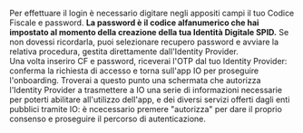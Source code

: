 Per effettuare il login è necessario digitare negli appositi campi il tuo Codice Fiscale e password. 
**La password è il codice alfanumerico che hai impostato al momento della creazione della tua Identità Digitale SPID.** Se non dovessi ricordarla, puoi selezionare recupero password e avviare la relativa procedura, gestita direttamente dall'Identity Provider.  
Una volta inseriro CF e password, riceverai l'OTP dal tuo Identity Provider: conferma la richiesta di accesso e torna sull'app IO per proseguire l'onboarding. Troverai a questo punto una schermata che autorizza l'Identity Provider a trasmettere a IO una serie di informazioni necessarie per poterti abilitare all'utilizzo dell'app, e dei diversi servizi offerti dagli enti pubblici tramite IO: è ncecessario premere "autorizza" per dare il proprio consenso e proseguire il percorso di autenticazione.
